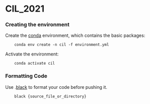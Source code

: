 # CIL_2021

### Creating the environment

Create the [conda](https://docs.conda.io/projects/conda/en/latest/user-guide/install/index.html) environment, which contains the basic packages:

```
    conda env create -n cil -f environment.yml
```

Activate the environment:

```
    conda activate cil
```


### Formatting Code 

Use .[black](https://github.com/psf/black) to format your code before pushing it.  

```
    black {source_file_or_directory}
```
